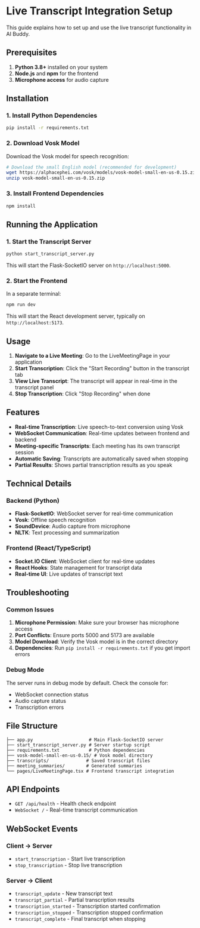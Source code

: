 # Live Transcript Integration Setup

This guide explains how to set up and use the live transcript functionality in AI Buddy.

## Prerequisites

1. **Python 3.8+** installed on your system
2. **Node.js** and **npm** for the frontend
3. **Microphone access** for audio capture

## Installation

### 1. Install Python Dependencies

```bash
pip install -r requirements.txt
```

### 2. Download Vosk Model

Download the Vosk model for speech recognition:

```bash
# Download the small English model (recommended for development)
wget https://alphacephei.com/vosk/models/vosk-model-small-en-us-0.15.zip
unzip vosk-model-small-en-us-0.15.zip
```

### 3. Install Frontend Dependencies

```bash
npm install
```

## Running the Application

### 1. Start the Transcript Server

```bash
python start_transcript_server.py
```

This will start the Flask-SocketIO server on `http://localhost:5000`.

### 2. Start the Frontend

In a separate terminal:

```bash
npm run dev
```

This will start the React development server, typically on `http://localhost:5173`.

## Usage

1. **Navigate to a Live Meeting**: Go to the LiveMeetingPage in your application
2. **Start Transcription**: Click the "Start Recording" button in the transcript tab
3. **View Live Transcript**: The transcript will appear in real-time in the transcript panel
4. **Stop Transcription**: Click "Stop Recording" when done

## Features

- **Real-time Transcription**: Live speech-to-text conversion using Vosk
- **WebSocket Communication**: Real-time updates between frontend and backend
- **Meeting-specific Transcripts**: Each meeting has its own transcript session
- **Automatic Saving**: Transcripts are automatically saved when stopping
- **Partial Results**: Shows partial transcription results as you speak

## Technical Details

### Backend (Python)
- **Flask-SocketIO**: WebSocket server for real-time communication
- **Vosk**: Offline speech recognition
- **SoundDevice**: Audio capture from microphone
- **NLTK**: Text processing and summarization

### Frontend (React/TypeScript)
- **Socket.IO Client**: WebSocket client for real-time updates
- **React Hooks**: State management for transcript data
- **Real-time UI**: Live updates of transcript text

## Troubleshooting

### Common Issues

1. **Microphone Permission**: Make sure your browser has microphone access
2. **Port Conflicts**: Ensure ports 5000 and 5173 are available
3. **Model Download**: Verify the Vosk model is in the correct directory
4. **Dependencies**: Run `pip install -r requirements.txt` if you get import errors

### Debug Mode

The server runs in debug mode by default. Check the console for:
- WebSocket connection status
- Audio capture status
- Transcription errors

## File Structure

```
├── app.py                     # Main Flask-SocketIO server
├── start_transcript_server.py # Server startup script
├── requirements.txt           # Python dependencies
├── vosk-model-small-en-us-0.15/ # Vosk model directory
├── transcripts/              # Saved transcript files
├── meeting_summaries/        # Generated summaries
└── pages/LiveMeetingPage.tsx # Frontend transcript integration
```

## API Endpoints

- `GET /api/health` - Health check endpoint
- `WebSocket /` - Real-time transcript communication

## WebSocket Events

### Client → Server
- `start_transcription` - Start live transcription
- `stop_transcription` - Stop live transcription

### Server → Client
- `transcript_update` - New transcript text
- `transcript_partial` - Partial transcription results
- `transcription_started` - Transcription started confirmation
- `transcription_stopped` - Transcription stopped confirmation
- `transcript_complete` - Final transcript when stopping
